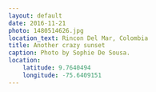 ```yaml
---
layout: default
date: 2016-11-21
photo: 1480514626.jpg
location_text: Rincon Del Mar, Colombia
title: Another crazy sunset
caption: Photo by Sophie De Sousa.
location:
    latitude: 9.7640494
    longitude: -75.6409151
---
```

